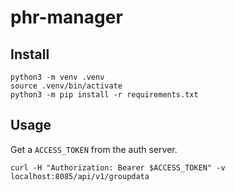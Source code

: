 # phr-manager

## Install

```
python3 -m venv .venv
source .venv/bin/activate
python3 -m pip install -r requirements.txt
```

## Usage

Get a `ACCESS_TOKEN` from the auth server.

```
curl -H "Authorization: Bearer $ACCESS_TOKEN" -v localhost:8085/api/v1/groupdata
```
